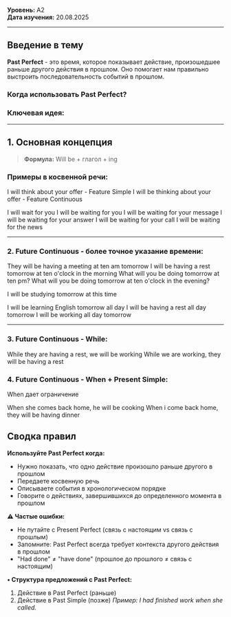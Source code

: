 
**Уровень:** A2  
**Дата изучения:** 20.08.2025  

---

## Введение в тему

**Past Perfect** - это время, которое показывает действие, произошедшее раньше другого действия в прошлом. Оно помогает нам правильно выстроить последовательность событий в прошлом.

### Когда использовать Past Perfect?


### Ключевая идея:


---

## 1. Основная концепция

> **Формула:** Will be + глагол + ing

### Примеры в косвенной речи:

I will think about your offer - Feature Simple 
I will be thinking about your offer - Feature Continuous

I will wait for you
I will be waiting for you
I will be waiting for your message
I will be waiting for your answer
I will be waiting for your call
I will be waiting for the news



---

### 2. Future Continuous - более точное указание времени:

They will be having a meeting at ten am tomorrow
I will be having a rest tomorrow at ten o'clock in the morning
What will you be doing tomorrow at ten pm?
What will you be doing tomorrow at ten o'clock in the evening?

I will be studying tomorrow at this time

I will be learning English tomorrow all day
I will be having a rest all day tomorrow
I will be working all day tomorrow

---
### 3. Future Continuous - While:

While they are having a rest, we will be working
While we are working, they will be having a rest

### 4. Future Continuous - When + Present Simple:

When дает ограничение

When she comes back home, he will be cooking
When i come back home, they will be having  dinner

## Сводка правил

**Используйте Past Perfect когда:**
- Нужно показать, что одно действие произошло раньше другого в прошлом
- Передаете косвенную речь
- Описываете события в хронологическом порядке
- Говорите о действиях, завершившихся до определенного момента в прошлом

**⚠ Частые ошибки:**
- Не путайте с Present Perfect (связь с настоящим vs связь с прошлым)
- Запомните: Past Perfect всегда требует контекста другого действия в прошлом
- "Had done" ≠ "have done" (прошлое до прошлого ≠ связь с настоящим)

**• Структура предложений с Past Perfect:**
1. Действие в Past Perfect (раньше)
2. Действие в Past Simple (позже)
*Пример: I had finished work when she called.*



